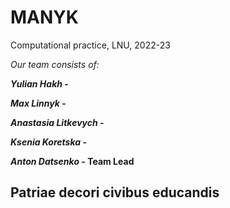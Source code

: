# MANYK
Computational practice, LNU, 2022-23

*Our team consists of:*

**_Yulian Hakh_ -**

**_Max Linnyk_ -**

**_Anastasia Litkevych_ -**

**_Ksenia Koretska_ -**

**_Anton Datsenko_ - Team Lead**

## **Patriae decori civibus educandis**
